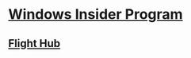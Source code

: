 # [Windows Insider Program](https://docs.microsoft.com/en-us/windows-insider/)
## [Flight Hub](index.md)



